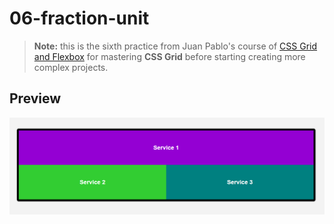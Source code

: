 # 06-fraction-unit
> **Note:** this is the sixth practice from Juan Pablo's course of [CSS Grid and Flexbox](https://www.udemy.com/course/css-grid-y-flexbox-la-guia-definitiva-crea-10-proyectos/) for mastering **CSS Grid** before starting creating more complex projects.

## Preview
![](../readme/06-fraction-unit.png)